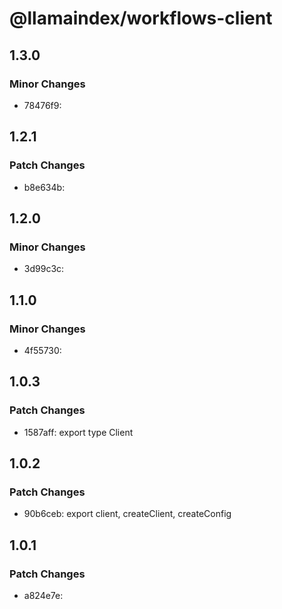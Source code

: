 # @llamaindex/workflows-client

## 1.3.0

### Minor Changes

- 78476f9:

## 1.2.1

### Patch Changes

- b8e634b:

## 1.2.0

### Minor Changes

- 3d99c3c:

## 1.1.0

### Minor Changes

- 4f55730:

## 1.0.3

### Patch Changes

- 1587aff: export type Client

## 1.0.2

### Patch Changes

- 90b6ceb: export client, createClient, createConfig

## 1.0.1

### Patch Changes

- a824e7e:
